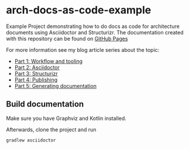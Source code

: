# arch-docs-as-code-example

Example Project demonstrating how to do docs as code for architecture documents using Asciidoctor and Structurizr. The documentation created with this repository can be found on [GitHub Pages](https://chriskn.github.io/arch-docs-as-code-example)

For more information see my blog article series about the topic:

* [Part 1: Workflow and tooling](https://blog.codecentric.de/architecture-documentation-docs-as-code-structurizr-asciidoctor)
* [Part 2: Asciidoctor](https://blog.codecentric.de/architecture-documentation-as-code-with-structurizr-and-asciidoctor-part-2-asciidoctor)
* [Part 3: Structurizr](https://blog.codecentric.de/architecture-documentation-as-code-with-structurizr-and-asciidoctor-part-3-structurizr)
* [Part 4: Publishing](https://blog.codecentric.de/architecture-documentation-as-code-with-structurizr-and-asciidoctor-part4-publishing)
* [Part 5: Generating documentation](https://blog.codecentric.de/architecture-docs-as-code-structurizr-asciidoctor-part-5-generating-documentation)

## Build documentation
Make sure you have Graphviz and Kotlin installed.

Afterwards, clone the project and run 

`gradlew asciidoctor`
